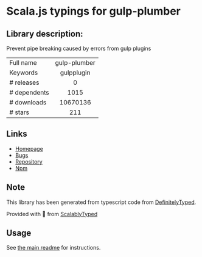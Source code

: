 
# Scala.js typings for gulp-plumber


## Library description:
Prevent pipe breaking caused by errors from gulp plugins

|                    |                 |
| ------------------ | :-------------: |
| Full name          | gulp-plumber |
| Keywords           | gulpplugin |
| # releases         | 0 |
| # dependents       | 1015 |
| # downloads        | 10670136 |
| # stars            | 211 |

## Links
- [Homepage](https://github.com/floatdrop/gulp-plumber)
- [Bugs](https://github.com/floatdrop/gulp-plumber/issues)
- [Repository](https://github.com/floatdrop/gulp-plumber)
- [Npm](https://www.npmjs.com/package/gulp-plumber)
    


## Note
This library has been generated from typescript code from [DefinitelyTyped](https://definitelytyped.org).

Provided with :purple_heart: from [ScalablyTyped](https://github.com/oyvindberg/ScalablyTyped)

## Usage
See [the main readme](../../readme.md) for instructions.


